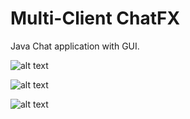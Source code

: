 # Multi-Client ChatFX


Java Chat application with GUI.

![alt text](https://i.imgur.com/yLT4zdz.png)

![alt text](https://i.imgur.com/gi5Xcev.png)

![alt text](https://imgur.com/FfkDAWD.png)

